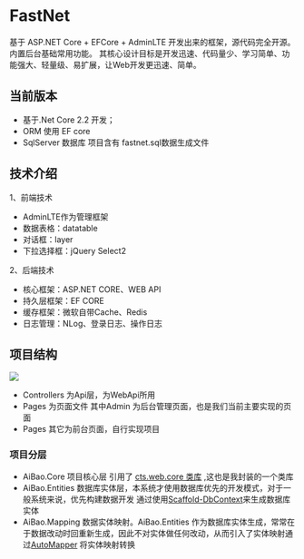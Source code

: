 # FastNet
基于 ASP.NET Core + EFCore + AdminLTE 开发出来的框架，源代码完全开源。内置后台基础常用功能。
其核心设计目标是开发迅速、代码量少、学习简单、功能强大、轻量级、易扩展，让Web开发更迅速、简单。

## 当前版本
* 基于.Net Core 2.2 开发；
* ORM 使用 EF core 
* SqlServer 数据库 项目含有 fastnet.sql数据生成文件

## 技术介绍
1、前端技术
* AdminLTE作为管理框架
* 数据表格：datatable
* 对话框：layer
* 下拉选择框：jQuery Select2

2、后端技术

* 核心框架：ASP.NET CORE、WEB API
* 持久层框架：EF CORE
* 缓存框架：微软自带Cache、Redis
* 日志管理：NLog、登录日志、操作日志

## 项目结构
![](https://github.com/lovachen/FastNet/raw/master/1553821813(1).jpg)
* Controllers 为Api层，为WebApi所用
* Pages 为页面文件 其中Admin 为后台管理页面，也是我们当前主要实现的页面
* Pages 其它为前台页面，自行实现项目
### 项目分层
* AiBao.Core 项目核心层 引用了 [cts.web.core 类库](https://github.com/lovachen/cts.web.core) ,这也是我封装的一个类库
* AiBao.Entities 数据库实体层，本系统才使用数据库优先的开发模式，对于一般系统来说，优先构建数据开发 通过使用[Scaffold-DbContext](https://docs.microsoft.com/en-us/ef/core/miscellaneous/cli/dotnet)来生成数据库实体
* AiBao.Mapping 数据实体映射。AiBao.Entities 作为数据库实体生成，常常在于数据改动时回重新生成，因此不对实体做任何改动，从而引入了实体映射通过[AutoMapper](https://www.nuget.org/packages/AutoMapper/) 将实体映射转换
